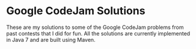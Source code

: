 Google CodeJam Solutions
========================

These are my solutions to some of the Google CodeJam problems from past
contests that I did for fun. All the solutions are currently implemented in
Java 7 and are built using Maven.

